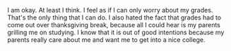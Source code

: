 I am okay. At least I think. I feel as if I can only worry about my grades. That's the only thing that I can do. I also hated the fact that grades had to come out over thanksgiving break, because all I could hear is my parents grilling me on studying. I know that it is out of good intentions because my parents really care about me and want me to get into a nice college.